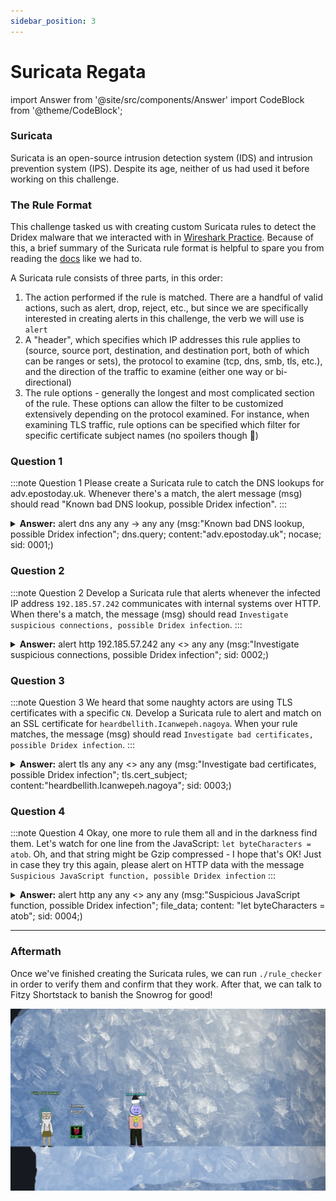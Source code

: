 ```yaml
---
sidebar_position: 3
---
```

# Suricata Regata

<!-- MDX imports -->
import Answer from '@site/src/components/Answer'
import CodeBlock from '@theme/CodeBlock';

<!-- Page content -->

### Suricata
Suricata is an open-source intrusion detection system (IDS) and intrusion prevention system (IPS). Despite its age, neither of us had used it before working on this challenge.

### The Rule Format
This challenge tasked us with creating custom Suricata rules to detect the Dridex malware that we interacted with in [Wireshark Practice](./wireshark_practice.md). Because of this, a brief summary of the Suricata rule format is helpful to spare you from reading the [docs](https://suricata.readthedocs.io/en/suricata-6.0.0/rules/intro.html) like we had to.

A Suricata rule consists of three parts, in this order:

1. The action performed if the rule is matched. There are a handful of valid actions, such as alert, drop, reject, etc., but since we are specifically interested in creating alerts in this challenge, the verb we will use is ```alert```
1. A "header", which specifies which IP addresses this rule applies to (source, source port, destination, and destination port, both of which can be ranges or sets), the protocol to examine (tcp, dns, smb, tls, etc.), and the direction of the traffic to examine (either one way or bi-directional)
1. The rule options - generally the longest and most complicated section of the rule. These options can allow the filter to be customized extensively depending on the protocol examined. For instance, when examining TLS traffic, rule options can be specified which filter for specific certificate subject names (no spoilers though 🤫)


### Question 1
:::note Question 1
Please create a Suricata rule to catch the DNS lookups for adv.epostoday.uk. Whenever there's a match, the alert message (msg) should read "Known bad DNS lookup, possible Dridex infection".
:::
<details>
<summary><b>Answer:</b>
<CodeBlock language="bash">alert dns any any -> any any (msg:"Known bad DNS lookup, possible Dridex infection"; dns.query; content:"adv.epostoday.uk"; nocase; sid: 0001;)</CodeBlock>
</summary>
<p>
Beginning with a fairly easy rule: we'd like to alert on DNS traffic to the malicious endpoint encountered earlier. In order to match specific DNS queries, we need to add the <code>dns.query</code> keyword, which modifies all following <code>content</code> keywords to match the DNS query itself. We then add a plain <code>content</code> match of "adv.epostoday.uk" to filter for DNS queries with match the malicious endpoint.
</p>
</details>

### Question 2
:::note Question 2
Develop a Suricata rule that alerts whenever the infected IP address ```192.185.57.242``` communicates with internal systems over HTTP. When there's a match, the message (msg) should read ```Investigate suspicious connections, possible Dridex infection```.
:::

<details>
<summary><b>Answer:</b>
<CodeBlock language="bash">alert http 192.185.57.242 any &lt;&gt; any any (msg:"Investigate suspicious connections, possible Dridex infection"; sid: 0002;)</CodeBlock>
</summary>
<p>
Next, we are asked to alert when a known infected IP address on our end (192.185.57.242) communicates with any external systems over HTTP. The rule itself is fairly self-explanatory: we alert on any http traffic to or from the specified IP address (using the &lt;&gt; direction specifier) towards any other IP on any port.
</p>
</details>

### Question 3
:::note Question 3
We heard that some naughty actors are using TLS certificates with a specific ```CN```. Develop a Suricata rule to alert and match on an SSL certificate for ```heardbellith.Icanwepeh.nagoya```. When your rule matches, the message (msg) should read ```Investigate bad certificates, possible Dridex infection```.
:::

<details>
<summary><b>Answer:</b>
<CodeBlock language="bash">alert tls any any &lt;&gt; any any (msg:"Investigate bad certificates, possible Dridex infection"; tls.cert_subject; content:"heardbellith.Icanwepeh.nagoya"; sid: 0003;)</CodeBlock>
</summary>
<p>
Now we want to alert when receiving traffic containing specific TLS certificate CN. For this, we use the <code>tls</code> protocol, and set the source and destination as any IP and any port. Since we need to match on a specific CN, we provide the <code>tls.cert_subject</code> keyword, much like the DNS query rule we created earlier. This keyword modifies following <code>content</code> fields to apply to (unsurprisingly) the TLS certificates subject, so we add the <code>content</code> field afterwards to match our target.
</p>
</details>

### Question 4
:::note Question 4
Okay, one more to rule them all and in the darkness find them. Let's watch for one line from the JavaScript: ```let byteCharacters = atob```. Oh, and that string might be Gzip compressed - I hope that's OK! Just in case they try this again, please alert on HTTP data with the message ```Suspicious JavaScript function, possible Dridex infection```
:::

<details>
<summary><b>Answer:</b>
<CodeBlock language="bash">alert http any any &lt;&gt; any any (msg:"Suspicious JavaScript function, possible Dridex infection"; file_data; content: "let byteCharacters = atob"; sid: 0004;)</CodeBlock>
</summary>
<p>
Finally, we need to alert on a specific JavaScript function. Again we use our bi-directional any/any header, but this time we set the protocol to <code>http</code>. In order to match on HTTP content, we use the <code>file_data</code> modifier keyword. Like the other protocol keywords we've used, this one modifies following content fields to apply to the contents of matched HTTP documents. Although the question warns us that the content might be Gzip compressed, the <code>file_data</code> keyword matches on decompressed data by default, so this doesn't complicate our answer.
</p>
</details>

---
### Aftermath

Once we've finished creating the Suricata rules, we can run ```./rule_checker``` in order to verify them and confirm that they work. After that, we can talk to Fitzy Shortstack to banish the Snowrog for good!

![The Snowrog banished, the day saved](./assets/img/tr-final.png)